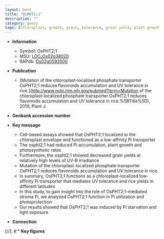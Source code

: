 ```yaml
---
layout: post
title: "OsPHT2;1"
description: ""
category: genes
tags: [chloroplast, growth, grain, tolerance, grain yield, plant growth, transporter, phosphate, stroma, Pi,  pi , phosphate transport]
---
```


* **Information**  
    + Symbol: OsPHT2;1  
    + MSU: [LOC_Os02g38020](http://rice.plantbiology.msu.edu/cgi-bin/ORF_infopage.cgi?orf=LOC_Os02g38020)  
    + RAPdb: [Os02g0593500](http://rapdb.dna.affrc.go.jp/viewer/gbrowse_details/irgsp1?name=Os02g0593500)  

* **Publication**  
    + [Mutation of the chloroplast-localized phosphate transporter OsPHT2;1 reduces flavonoids accumulation and UV tolerance in rice.](http://www.ncbi.nlm.nih.gov/pubmed?term=Mutation of the chloroplast-localized phosphate transporter OsPHT2;1 reduces flavonoids accumulation and UV tolerance in rice.%5BTitle%5D), 2019, Plant J.

* **Genbank accession number**  

* **Key message**  
    + Cell-based assays showed that OsPHT2;1 localized to the chloroplast envelope and functioned as a low-affinity Pi transporter
    + The ospht2;1 had reduced Pi accumulation, plant growth and photosynthetic rates
    + Furthermore, the ospht2;1 showed decreased grain yields at relatively high levels of UV-B irradiance
    + Mutation of the chloroplast-localized phosphate transporter OsPHT2;1 reduces flavonoids accumulation and UV tolerance in rice.
    + In summary, OsPHT2;1 functions as a chloroplast-localized low-affinity Pi transporter that mediates UV tolerance and rice yields in different latitudes
    + In this study, to gain insight into the role of OsPHT2;1-mediated stroma Pi, we analyzed OsPHT2;1 function in Pi utilization and photoprotection
    + Our results showed that OsPHT2;1 was induced by Pi starvation and light exposure

* **Connection**  

[//]: # * **Key figures**  


